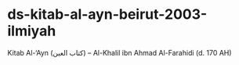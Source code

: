 # ds-kitab-al-ayn-beirut-2003-ilmiyah
 Kitab Al-‘Ayn (كتاب العين) – Al-Khalil ibn Ahmad Al-Farahidi (d. 170 AH)
